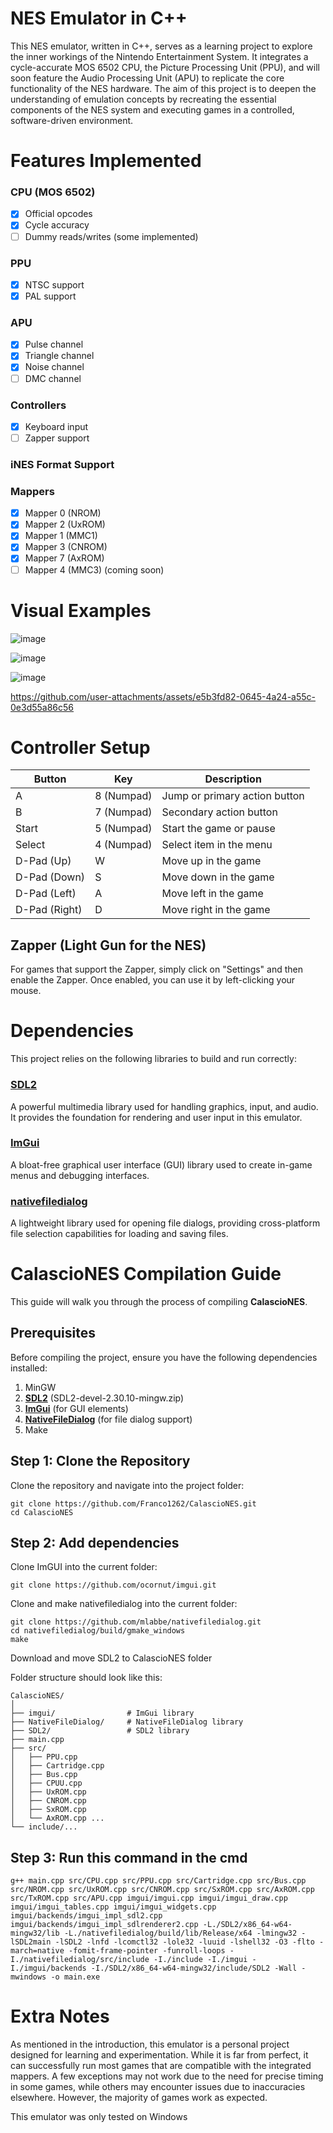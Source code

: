 # NES Emulator in C++

This NES emulator, written in C++, serves as a learning project to explore the inner workings of the Nintendo Entertainment System. It integrates a cycle-accurate MOS 6502 CPU, the Picture Processing Unit (PPU), and will soon feature the Audio Processing Unit (APU) to replicate the core functionality of the NES hardware. The aim of this project is to deepen the understanding of emulation concepts by recreating the essential components of the NES system and executing games in a controlled, software-driven environment.

# Features Implemented

### CPU (MOS 6502)
- [x] Official opcodes
- [x] Cycle accuracy
- [ ] Dummy reads/writes (some implemented)

### PPU
- [x] NTSC support
- [x] PAL support

### APU
- [x] Pulse channel
- [x] Triangle channel
- [x] Noise channel
- [ ] DMC channel    

### Controllers
- [x] Keyboard input
- [ ] Zapper support

### iNES Format Support

### Mappers
- [x] Mapper 0 (NROM)
- [x] Mapper 2 (UxROM)
- [x] Mapper 1 (MMC1)
- [x] Mapper 3 (CNROM)
- [x] Mapper 7 (AxROM)
- [ ] Mapper 4 (MMC3) (coming soon)

# Visual Examples

![image](https://github.com/user-attachments/assets/0a1519d6-324f-4245-a658-5448ebea2d89)

![image](https://github.com/user-attachments/assets/d78a2bef-d4bf-4c3d-a728-17a562d89aa4)

![image](https://github.com/user-attachments/assets/f555db1d-a293-4058-a9b5-f3efbf6c6f55)

https://github.com/user-attachments/assets/e5b3fd82-0645-4a24-a55c-0e3d55a86c56




# Controller Setup

| Button      | Key  | Description                            |
|-------------|--------------|----------------------------------------|
| A           | 8 (Numpad)           | Jump or primary action button          |
| B           | 7  (Numpad)          | Secondary action button                |
| Start       | 5   (Numpad)         | Start the game or pause                |
| Select      | 4   (Numpad)         | Select item in the menu                |
| D-Pad (Up)  | W            | Move up in the game                    |
| D-Pad (Down)| S            | Move down in the game                  |
| D-Pad (Left)| A            | Move left in the game                  |
| D-Pad (Right)| D           | Move right in the game                 |

## Zapper (Light Gun for the NES)

For games that support the Zapper, simply click on "Settings" and then enable the Zapper. Once enabled, you can use it by left-clicking your mouse. 

# Dependencies

This project relies on the following libraries to build and run correctly:

### [SDL2](https://github.com/libsdl-org/SDL/releases/tag/release-2.30.10)
A powerful multimedia library used for handling graphics, input, and audio. It provides the foundation for rendering and user input in this emulator.

### [ImGui](https://github.com/ocornut/imgui)
A bloat-free graphical user interface (GUI) library used to create in-game menus and debugging interfaces.

### [nativefiledialog](https://github.com/mlabbe/nativefiledialog)
A lightweight library used for opening file dialogs, providing cross-platform file selection capabilities for loading and saving files.

# CalascioNES Compilation Guide

This guide will walk you through the process of compiling **CalascioNES**.

## Prerequisites

Before compiling the project, ensure you have the following dependencies installed:

1. MinGW
2. **[SDL2](https://www.libsdl.org/)** (SDL2-devel-2.30.10-mingw.zip)
3. **[ImGui](https://github.com/ocornut/imgui)** (for GUI elements)
4. **[NativeFileDialog](https://github.com/mlabbe/nativefiledialog)** (for file dialog support)
5. Make
   

## Step 1: Clone the Repository

Clone the repository and navigate into the project folder:

```
git clone https://github.com/Franco1262/CalascioNES.git 
cd CalascioNES
```

## Step 2: Add dependencies
Clone ImGUI into the current folder:
```
git clone https://github.com/ocornut/imgui.git
```
Clone and make nativefiledialog into the current folder:
```
git clone https://github.com/mlabbe/nativefiledialog.git
cd nativefiledialog/build/gmake_windows
make
```

Download and move SDL2 to CalascioNES folder

Folder structure should look like this:

```
CalascioNES/
│
├── imgui/                # ImGui library
├── NativeFileDialog/     # NativeFileDialog library
├── SDL2/                 # SDL2 library
├── main.cpp
├── src/
│   ├── PPU.cpp
│   ├── Cartridge.cpp
│   ├── Bus.cpp
│   ├── CPUU.cpp
│   ├── UxROM.cpp
│   ├── CNROM.cpp
│   ├── SxROM.cpp
│   └── AxROM.cpp ...
└── include/...
```

## Step 3: Run this command in the cmd
```
g++ main.cpp src/CPU.cpp src/PPU.cpp src/Cartridge.cpp src/Bus.cpp src/NROM.cpp src/UxROM.cpp src/CNROM.cpp src/SxROM.cpp src/AxROM.cpp src/TxROM.cpp src/APU.cpp imgui/imgui.cpp imgui/imgui_draw.cpp imgui/imgui_tables.cpp imgui/imgui_widgets.cpp imgui/backends/imgui_impl_sdl2.cpp imgui/backends/imgui_impl_sdlrenderer2.cpp -L./SDL2/x86_64-w64-mingw32/lib -L./nativefiledialog/build/lib/Release/x64 -lmingw32 -lSDL2main -lSDL2 -lnfd -lcomctl32 -lole32 -luuid -lshell32 -O3 -flto -march=native -fomit-frame-pointer -funroll-loops -I./nativefiledialog/src/include -I./include -I./imgui -I./imgui/backends -I./SDL2/x86_64-w64-mingw32/include/SDL2 -Wall -mwindows -o main.exe
```


# Extra Notes

As mentioned in the introduction, this emulator is a personal project designed for learning and experimentation. While it is far from perfect, it can successfully run most games that are compatible with the integrated mappers. A few exceptions may not work due to the need for precise timing in some games, while others may encounter issues due to inaccuracies elsewhere. However, the majority of games work as expected.

This emulator was only tested on Windows




 
